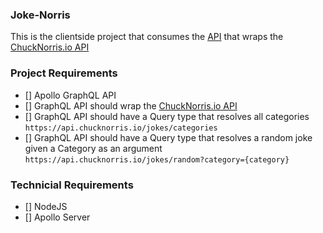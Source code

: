 ### Joke-Norris
This is the clientside project that consumes the [API]() that wraps the [ChuckNorris.io API](https://api.chucknorris.io)	

### Project Requirements	
- [] Apollo GraphQL API
- [] GraphQL API should wrap the [ChuckNorris.io API](https://api.chucknorris.io)
- [] GraphQL API should have a Query type that resolves all categories `https://api.chucknorris.io/jokes/categories`
- [] GraphQL API should have a Query type that resolves a random joke given a Category as an argument `https://api.chucknorris.io/jokes/random?category={category}`

### Technicial Requirements	
- [] NodeJS
- [] Apollo Server
